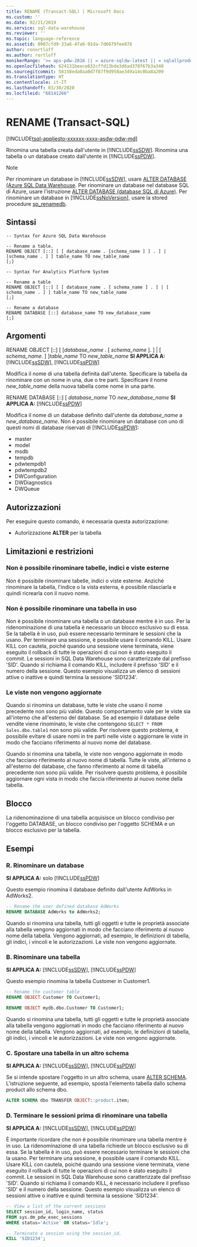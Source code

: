 ```yaml
---
title: RENAME (Transact-SQL) | Microsoft Docs
ms.custom: ''
ms.date: 02/21/2019
ms.service: sql-data-warehouse
ms.reviewer: ''
ms.topic: language-reference
ms.assetid: 0907cfd9-33a6-4fa6-91da-7d6679fee878
author: ronortloff
ms.author: rortloff
monikerRange: '>= aps-pdw-2016 || = azure-sqldw-latest || = sqlallproducts-allversions'
ms.openlocfilehash: 624131beece632cffd13bde3d6ad378f67b3a340
ms.sourcegitcommit: 58158eda0aa0d7f87f9d958ae349a14c0ba8a209
ms.translationtype: HT
ms.contentlocale: it-IT
ms.lasthandoff: 03/30/2020
ms.locfileid: "68141266"
---
```

# <a name="rename-transact-sql"></a>RENAME (Transact-SQL)
[!INCLUDE[tsql-appliesto-xxxxxx-xxxx-asdw-pdw-md](../../includes/tsql-appliesto-xxxxxx-xxxx-asdw-pdw-md.md)]

Rinomina una tabella creata dall'utente in [!INCLUDE[ssSDW](../../includes/sssdw-md.md)]. Rinomina una tabella o un database creato dall'utente in [!INCLUDE[ssPDW](../../includes/sspdw-md.md)].

> [!NOTE]
> Per rinominare un database in [!INCLUDE[ssSDW](../../includes/sssdw-md.md)], usare [ALTER DATABASE (Azure SQL Data Warehouse](alter-database-transact-sql.md?view=aps-pdw-2016-au7). Per rinominare un database nel database SQL di Azure, usare l'istruzione [ALTER DATABASE (database SQL di Azure)](alter-database-transact-sql.md?view=azuresqldb-mi-current). Per rinominare un database in [!INCLUDE[ssNoVersion](../../includes/ssnoversion-md.md)], usare la stored procedure [sp_renamedb](../../relational-databases/system-stored-procedures/sp-renamedb-transact-sql.md).

## <a name="syntax"></a>Sintassi

```
-- Syntax for Azure SQL Data Warehouse

-- Rename a table.
RENAME OBJECT [::] [ [ database_name . [schema_name ] ] . ] | [schema_name . ] ] table_name TO new_table_name
[;]

```

```
-- Syntax for Analytics Platform System

-- Rename a table
RENAME OBJECT [::] [ [ database_name . [ schema_name ] . ] | [ schema_name . ] ] table_name TO new_table_name
[;]

-- Rename a database
RENAME DATABASE [::] database_name TO new_database_name
[;]
```

## <a name="arguments"></a>Argomenti

RENAME OBJECT [::] [ [*database_name* . [ *schema_name* ]. ] | [ *schema_name*. ] ]*table_name* TO *new_table_name*
**SI APPLICA A:** [!INCLUDE[ssSDW](../../includes/sssdw-md.md)], [!INCLUDE[ssPDW](../../includes/sspdw-md.md)]

Modifica il nome di una tabella definita dall'utente. Specificare la tabella da rinominare con un nome in una, due o tre parti. Specificare il nome *new_table_name* della nuova tabella come nome in una parte.

RENAME DATABASE [::] [ *database_name* TO *new_database_name*
**SI APPLICA A:** [!INCLUDE[ssPDW](../../includes/sspdw-md.md)]

Modifica il nome di un database definito dall'utente da *database_name* a *new_database_name*. Non è possibile rinominare un database con uno di questi nomi di database riservati di [!INCLUDE[ssPDW](../../includes/sspdw-md.md)]:

- master
- model
- msdb
- tempdb
- pdwtempdb1
- pdwtempdb2
- DWConfiguration
- DWDiagnostics
- DWQueue

## <a name="permissions"></a>Autorizzazioni

Per eseguire questo comando, è necessaria questa autorizzazione:

- Autorizzazione **ALTER** per la tabella

## <a name="limitations-and-restrictions"></a>Limitazioni e restrizioni

### <a name="cannot-rename-an-external-table-indexes-or-views"></a>Non è possibile rinominare tabelle, indici e viste esterne

Non è possibile rinominare tabelle, indici o viste esterne. Anziché rinominare la tabella, l'indice o la vista esterna, è possibile rilasciarla e quindi ricrearla con il nuovo nome.

### <a name="cannot-rename-a-table-in-use"></a>Non è possibile rinominare una tabella in uso

Non è possibile rinominare una tabella o un database mentre è in uso. Per la ridenominazione di una tabella è necessario un blocco esclusivo su di essa. Se la tabella è in uso, può essere necessario terminare le sessioni che la usano. Per terminare una sessione, è possibile usare il comando KILL. Usare KILL con cautela, poiché quando una sessione viene terminata, viene eseguito il rollback di tutte le operazioni di cui non è stato eseguito il commit. Le sessioni in SQL Data Warehouse sono caratterizzate dal prefisso 'SID'. Quando si richiama il comando KILL, includere il prefisso 'SID' e il numero della sessione. Questo esempio visualizza un elenco di sessioni attive o inattive e quindi termina la sessione 'SID1234'.

### <a name="views-are-not-updated"></a>Le viste non vengono aggiornate

Quando si rinomina un database, tutte le viste che usano il nome precedente non sono più valide. Questo comportamento vale per le viste sia all'interno che all'esterno del database. Se ad esempio il database delle vendite viene rinominato, le viste che contengono `SELECT * FROM Sales.dbo.table1` non sono più valide. Per risolvere questo problema, è possibile evitare di usare nomi in tre parti nelle viste o aggiornare le viste in modo che facciano riferimento al nuovo nome del database.

Quando si rinomina una tabella, le viste non vengono aggiornate in modo che facciano riferimento al nuovo nome di tabella. Tutte le viste, all'interno o all'esterno del database, che fanno riferimento al nome di tabella precedente non sono più valide. Per risolvere questo problema, è possibile aggiornare ogni vista in modo che faccia riferimento al nuovo nome della tabella.

## <a name="locking"></a>Blocco

La ridenominazione di una tabella acquisisce un blocco condiviso per l'oggetto DATABASE, un blocco condiviso per l'oggetto SCHEMA e un blocco esclusivo per la tabella.

## <a name="examples"></a>Esempi

### <a name="a-rename-a-database"></a>R. Rinominare un database

**SI APPLICA A:** solo [!INCLUDE[ssPDW](../../includes/sspdw-md.md)]

Questo esempio rinomina il database definito dall'utente AdWorks in AdWorks2.

```sql
-- Rename the user defined database AdWorks
RENAME DATABASE AdWorks to AdWorks2;

```

 Quando si rinomina una tabella, tutti gli oggetti e tutte le proprietà associate alla tabella vengono aggiornati in modo che facciano riferimento al nuovo nome della tabella. Vengono aggiornati, ad esempio, le definizioni di tabella, gli indici, i vincoli e le autorizzazioni. Le viste non vengono aggiornate.

### <a name="b-rename-a-table"></a>B. Rinominare una tabella

**SI APPLICA A:** [!INCLUDE[ssSDW](../../includes/sssdw-md.md)], [!INCLUDE[ssPDW](../../includes/sspdw-md.md)]

Questo esempio rinomina la tabella Customer in Customer1.

```sql
-- Rename the customer table
RENAME OBJECT Customer TO Customer1;

RENAME OBJECT mydb.dbo.Customer TO Customer1;
```

Quando si rinomina una tabella, tutti gli oggetti e tutte le proprietà associate alla tabella vengono aggiornati in modo che facciano riferimento al nuovo nome della tabella. Vengono aggiornati, ad esempio, le definizioni di tabella, gli indici, i vincoli e le autorizzazioni. Le viste non vengono aggiornate.

### <a name="c-move-a-table-to-a-different-schema"></a>C. Spostare una tabella in un altro schema

**SI APPLICA A:** [!INCLUDE[ssSDW](../../includes/sssdw-md.md)], [!INCLUDE[ssPDW](../../includes/sspdw-md.md)]

Se si intende spostare l'oggetto in un altro schema, usare [ALTER SCHEMA](../../t-sql/statements/alter-schema-transact-sql.md). L'istruzione seguente, ad esempio, sposta l'elemento tabella dallo schema product allo schema dbo.

```sql
ALTER SCHEMA dbo TRANSFER OBJECT::product.item;
```

### <a name="d-terminate-sessions-before-renaming-a-table"></a>D. Terminare le sessioni prima di rinominare una tabella

**SI APPLICA A:** [!INCLUDE[ssSDW](../../includes/sssdw-md.md)], [!INCLUDE[ssPDW](../../includes/sspdw-md.md)]

È importante ricordare che non è possibile rinominare una tabella mentre è in uso. La ridenominazione di una tabella richiede un blocco esclusivo su di essa. Se la tabella è in uso, può essere necessario terminare le sessioni che la usano. Per terminare una sessione, è possibile usare il comando KILL. Usare KILL con cautela, poiché quando una sessione viene terminata, viene eseguito il rollback di tutte le operazioni di cui non è stato eseguito il commit. Le sessioni in SQL Data Warehouse sono caratterizzate dal prefisso 'SID'. Quando si richiama il comando KILL, è necessario includere il prefisso 'SID' e il numero della sessione. Questo esempio visualizza un elenco di sessioni attive o inattive e quindi termina la sessione 'SID1234'.

```sql
-- View a list of the current sessions
SELECT session_id, login_name, status
FROM sys.dm_pdw_exec_sessions
WHERE status='Active' OR status='Idle';

-- Terminate a session using the session_id.
KILL 'SID1234';
```